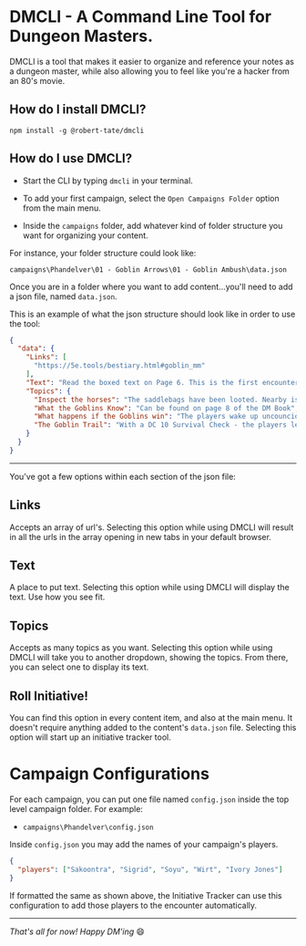 # DMCLI - A Command Line Tool for Dungeon Masters.

DMCLI is a tool that makes it easier to organize and reference your notes as a dungeon master, while also allowing you to feel like you're a hacker from an 80's movie.

## How do I install DMCLI?

```
npm install -g @robert-tate/dmcli
```

## How do I use DMCLI? 

* Start the CLI by typing `dmcli` in your terminal.

* To add your first campaign, select the `Open Campaigns Folder` option from the main menu.

* Inside the `campaigns` folder, add whatever kind of folder structure you want for organizing your content.

For instance, your folder structure could look like:

`campaigns\Phandelver\01 - Goblin Arrows\01 - Goblin Ambush\data.json`

Once you are in a folder where you want to add content...you'll need to add a json file, named `data.json`.

This is an example of what the json structure should look like in order to use the tool:

```json
{
  "data": {
    "Links": [
      "https://5e.tools/bestiary.html#goblin_mm"
    ],
    "Text": "Read the boxed text on Page 6. This is the first encounter of the campaign.",
    "Topics": {
      "Inspect the horses": "The saddlebags have been looted. Nearby is an empty leather map case.",
      "What the Goblins Know": "Can be found on page 8 of the DM Book",
      "What happens if the Goblins win": "The players wake up uncouncious, looted, wagon gone. They should continue to Phandalin, buy new gear, return to the ambush site, and find the goblin's trail to Cragmaw Hideout.",
      "The Goblin Trail": "With a DC 10 Survival Check - the players learn more about the trail north to Cragmaw Hideout. They can see signs of two human sized bodies being hauled away from the ambush site.The trail is 5 miles before reaching the hidout.\n\nCONFIRM MARCHING ORDER.\n\n10 minutes in, there's a SNARE that will snag someones leg and pull them 10 feet into the air, if they fail a DC 10 Dex Saving Throw. If not carefully lowered down, the player takes 1D6 bludgeoning damage.\n\n10 more minutes in, there's a PIT trap. DC 15 Perception needed to detect. DC 10 Dex Saving throw to not fall in."
    }
  }
}
```
---
You've got a few options within each section of the json file:

## Links
Accepts an array of url's. Selecting this option while using DMCLI will result in all the urls in the array opening in new tabs in your default browser.

## Text
A place to put text. Selecting this option while using DMCLI will display the text. Use how you see fit.

## Topics
Accepts as many topics as you want. Selecting this option while using DMCLI will take you to another dropdown, showing the topics. From there, you can select one to display its text.

## Roll Initiative!
You can find this option in every content item, and also at the main menu. It doesn't require anything added to the content's `data.json` file. Selecting this option will start up an initiative tracker tool.

# Campaign Configurations
For each campaign, you can put one file named `config.json` inside the top level campaign folder. For example:
* `campaigns\Phandelver\config.json`

Inside `config.json` you may add the names of your campaign's players.

```json
{
  "players": ["Sakoontra", "Sigrid", "Soyu", "Wirt", "Ivory Jones"]
}

```

If formatted the same as shown above, the Initiative Tracker can use this configuration to add those players to the encounter automatically.

---
*That's all for now! Happy DM'ing* 😄
